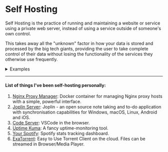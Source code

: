 # Self Hosting

Self Hosting is the practice of running and maintaining a website or service using a private web server, instead of using a service outside of someone's own control.

This takes away all the "unknown" factor in how your data is stored and processed by the big tech giants, providing the user to take complete control of their data without losing the functionality of the services they otherwise use frequently.

<details>
    <summary>
    Examples
    </summary>

- Self Hosting your files using NextCloud instead of Dropbox or GDrive.
- Self Hosting your own version of app server to cut costs on subscriptions
  - Joplin instead of Evernote subscription can save you around *$55 annually*.
  - UptimeKuma instead of UptimeRobot can save you around *$80 annually*.
  - Plex, a media server for multimedia content, can save you upto *$120 annually*.
  - VaultWarden instead of BitWarden can save you upto *$10 annually*.
  - Damselfly or Immich instead of GPhotos can save you around *$16 annually*.
  - TypeBot instead of TypeForm can save you *$300 annually*

And the list can go on. ([Visit complete list of Self Hosted solutions here](https://github.com/awesome-selfhosted/awesome-selfhosted))

</details>

---
#### List of things I've been self-hosting personally:
1. [Nginx Proxy Manager](https://github.com/NginxProxyManager/nginx-proxy-manager): Docker container for managing Nginx proxy hosts with a simple, powerful interface.
2. [Joplin Server](https://github.com/laurent22/joplin): Joplin - an open source note taking and to-do application with synchronisation capabilities for Windows, macOS, Linux, Android and iOS.
3. [Code Server](https://github.com/coder/code-server): VSCode in the browser.
4. [Uptime Kuma](https://github.com/louislam/uptime-kuma): A fancy uptime-monitoring tool.
5. [Your Spotify](https://github.com/Yooooomi/your_spotify): Spotify stats tracking dashboard.
6. [ExaTorrent](https://github.com/varbhat/exatorrent): Easy to Use Torrent Client on the cloud. Files can be streamed in Browser/Media Player.
